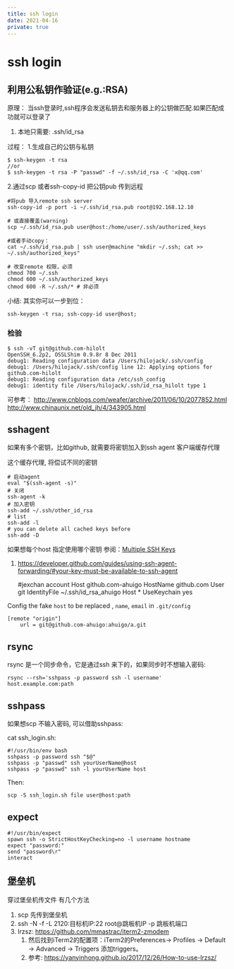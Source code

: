 ```yaml
---
title: ssh login
date: 2021-04-16
private: true
---
```

# ssh login
## 利用公私钥作验证(e.g.:RSA)
原理： 当ssh登录时,ssh程序会发送私钥去和服务器上的公钥做匹配.如果匹配成功就可以登录了

1. 本地只需要: .ssh/id_rsa

过程：
1.生成自己的公钥与私钥

	$ ssh-keygen -t rsa
	//or
	$ ssh-keygen -t rsa -P "passwd" -f ~/.ssh/id_rsa -C 'x@qq.com'

2.通过scp 或者ssh-copy-id 把公钥pub 传到远程

	#将pub 导入remote ssh server
    ssh-copy-id -p port -i ~/.ssh/id_rsa.pub root@192.168.12.10

    # 或直接覆盖(warning)
	scp ~/.ssh/id_rsa.pub user@host:/home/user/.ssh/authorized_keys

	#或者手动copy：
	cat ~/.ssh/id_rsa.pub | ssh user@machine "mkdir ~/.ssh; cat >> ~/.ssh/authorized_keys"

	# 改变remote 权限，必须
	chmod 700 ~/.ssh
	chmod 600 ~/.ssh/authorized_keys
	chmod 600 -R ~/.ssh/* # 非必须

小结: 其实你可以一步到位：

	ssh-keygen -t rsa; ssh-copy-id user@host;

### 检验

	$ ssh -vT git@github.com-hilolt
	OpenSSH_6.2p2, OSSLShim 0.9.8r 8 Dec 2011
	debug1: Reading configuration data /Users/hilojack/.ssh/config
	debug1: /Users/hilojack/.ssh/config line 12: Applying options for github.com-hilolt
	debug1: Reading configuration data /etc/ssh_config
	debug1: identity file /Users/hilojack/.ssh/id_rsa_hilolt type 1

可参考：
http://www.cnblogs.com/weafer/archive/2011/06/10/2077852.html
http://www.chinaunix.net/old_jh/4/343905.html

## sshagent
如果有多个密钥，比如github, 就需要将密钥加入到ssh agent 客户端缓存代理

这个缓存代理, 将偿试不同的密钥

    # 启动agent
	eval "$(ssh-agent -s)"
    # 关闭
    ssh-agent -k
    # 加入密钥
    ssh-add ~/.ssh/other_id_rsa
    # list
    ssh-add -l
    # you can delete all cached keys before
	ssh-add -D

如果想每个host 指定使用哪个密钥
参阅：[Multiple SSH Keys](https://gist.github.com/jexchan/2351996)
1. https://developer.github.com/guides/using-ssh-agent-forwarding/#your-key-must-be-available-to-ssh-agent

    #jexchan account
    Host github.com-ahuigo
        HostName github.com
        User git
        IdentityFile ~/.ssh/id_rsa_ahuigo
    Host *
        UseKeychain yes

Config the fake `host` to be replaced , `name`, `email` in `.git/config`

    [remote "origin"]
        url = git@github.com-ahuigo:ahuigo/a.git

## rsync
rsync 是一个同步命令，它是通过ssh 来下的，如果同步时不想输入密码:

	rsync --rsh='sshpass -p password ssh -l username' host.example.com:path

## sshpass
如果想scp 不输入密码, 可以借助sshpass:

cat ssh_login.sh:

	#!/usr/bin/env bash
	sshpass -p password ssh "$@"
	sshpass -p "passwd" ssh yourUserName@host
	sshpass -p "passwd" ssh -l yourUserName host


Then:

	scp -S ssh_login.sh file user@host:path

## expect

	#!/usr/bin/expect
	spawn ssh -o StrictHostKeyChecking=no -l username hostname
	expect "password:"
	send "password\r"
	interact

## 堡垒机
穿过堡垒机传文件 有几个方法
1. scp 先传到堡垒机
2. ssh -N -f -L 2120:目标机IP:22 root@跳板机IP -p 跳板机端口
3. lrzsz: https://github.com/mmastrac/iterm2-zmodem
    1. 然后找到iTerm2的配置项：iTerm2的Preferences-> Profiles -> Default -> Advanced -> Triggers 添加triggers。
    2. 参考: https://yanyinhong.github.io/2017/12/26/How-to-use-lrzsz/
